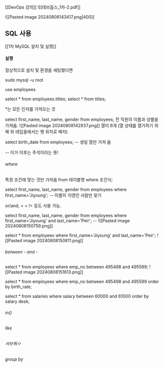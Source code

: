 [[DevOps 강의]]
![[데브옵스_1차-2.pdf]]

![[Pasted image 20240808143417.png|400]]
## SQL 사용
[[1차 MySQL 설치 및 실행]]
#### 실행
정상적으로 설치 및 환경을 세팅했다면

sudo mysql -u root

use employees

select * from employees.titles;
select * from titles;

\*는 모든 인자를 가져오는 것

select first_name, last_name, gender from employees;
전 직원의 이름과 성별을 가져옴.
![[Pasted image 20240808142937.png]]
열이 6개 (열 상태를 열거하기 위해 위 테입을에서는 행 위치로 배치)

select birth_date from employees; -- 생일 열만 가져 옴

\-- 이거 이후는 주석이라는 뜻!

###### where
특정 조건에 맞는 것만 가져옴
from 테이블명 where 조건식;

select first_name, last_name, gender from employees where first_name='Jiyoung'; -- 이름이 지영인 사람만 찾기

or/and, < = != 등도 사용 가능.

select first_name, last_name, gender from employees where first_name='Jiyoung' and last_name='Peir'; -- 
![[Pasted image 20240808150759.png]]

select * from employees where first_name='Jiyoung' and last_name='Peir'; 
![[Pasted image 20240808150811.png]]

###### between - and - 
select * from employees where emp_no between 495498 and 495599;
![[Pasted image 20240808151613.png]]


select * from employees where emp_no between 495498 and 495599 order by birth_rate;

select * from salaries  where salary between 60000 and 61000 order by salary desk;

###### in()
###### like

###### 서브쿼ㅇ

###### group by

